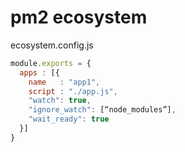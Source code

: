 # pm2 ecosystem

ecosystem.config.js

```js
module.exports = {
  apps : [{
    name   : "app1",
    script : "./app.js",
    "watch": true,
    "ignore_watch": [“node_modules”],
    "wait_ready": true
  }]
}
```
